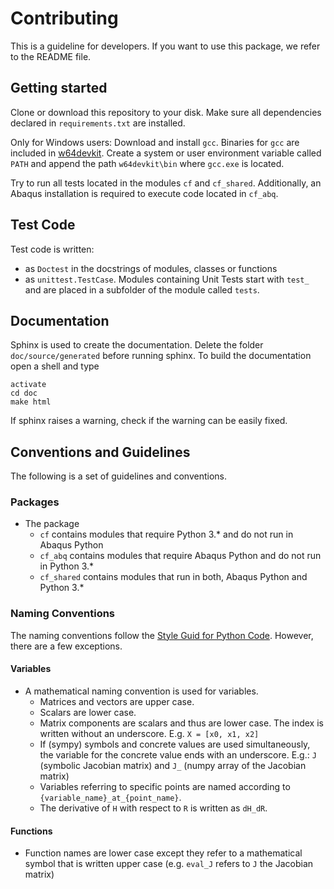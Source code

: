 # Contributing

This is a guideline for developers.
If you want to use this package, we refer to the README file. 

## Getting started

Clone or download this repository to your disk.
Make sure all dependencies declared in `requirements.txt` are installed.

Only for Windows users:
Download and install `gcc`.
Binaries for `gcc` are included in [w64devkit](https://github.com/skeeto/w64devkit/releases).
Create a system or user environment variable called `PATH` 
and append the path `w64devkit\bin` where `gcc.exe` is located.

Try to run all tests located in the modules `cf` and `cf_shared`.
Additionally, an Abaqus installation is required to execute code located in `cf_abq`.

## Test Code

Test code is written:
 - as `Doctest` in the docstrings of modules, classes or functions
 - as `unittest.TestCase`. Modules containing Unit Tests start with `test_` and are placed 
   in a subfolder of the module called `tests`.


## Documentation

Sphinx is used to create the documentation.
Delete the folder `doc/source/generated` before running sphinx.
To build the documentation open a shell and type

```
activate
cd doc
make html
```

If sphinx raises a warning, check if the warning can be easily fixed.

## Conventions and Guidelines

The following is a set of guidelines and conventions.

### Packages
    
 - The package
   - `cf` contains modules that require Python 3.* and do not run in Abaqus Python
   - `cf_abq` contains modules that require Abaqus Python and do not run in Python 3.*
   - `cf_shared` contains modules that run in both, Abaqus Python and Python 3.*

### Naming Conventions

The naming conventions follow the [Style Guid for Python Code](https://peps.python.org/pep-0008/).
However, there are a few exceptions.


#### Variables

 - A mathematical naming convention is used for variables.
   - Matrices and vectors are upper case.
   - Scalars are lower case.
   - Matrix components are scalars and thus are lower case. The index is written without an underscore. 
     E.g. `X = [x0, x1, x2]`
   - If (sympy) symbols and concrete values are used simultaneously, the variable for the concrete value ends with an underscore. E.g.:
     `J` (symbolic Jacobian matrix) and `J_` (numpy array of the Jacobian matrix)
   - Variables referring to specific points are named according to `{variable_name}_at_{point_name}`.
   - The derivative of `H` with respect to `R` is written as `dH_dR`.

#### Functions

 - Function names are lower case except they refer to a mathematical symbol that is written upper case 
    (e.g. `eval_J` refers to `J` the Jacobian matrix)

